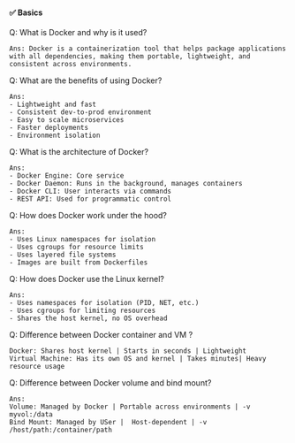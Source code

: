 #### ✅ Basics
Q: What is Docker and why is it used?
```
Ans: Docker is a containerization tool that helps package applications with all dependencies, making them portable, lightweight, and consistent across environments.
```
Q: What are the benefits of using Docker?
```
Ans:
- Lightweight and fast
- Consistent dev-to-prod environment
- Easy to scale microservices
- Faster deployments
- Environment isolation
```
Q: What is the architecture of Docker?
```
Ans:
- Docker Engine: Core service
- Docker Daemon: Runs in the background, manages containers
- Docker CLI: User interacts via commands
- REST API: Used for programmatic control
```
Q: How does Docker work under the hood?
```
Ans:
- Uses Linux namespaces for isolation
- Uses cgroups for resource limits
- Uses layered file systems
- Images are built from Dockerfiles
```
Q: How does Docker use the Linux kernel?
```
Ans:
- Uses namespaces for isolation (PID, NET, etc.)
- Uses cgroups for limiting resources
- Shares the host kernel, no OS overhead
```
Q: Difference between Docker container and VM ?
```
Docker:	Shares host kernel | Starts in seconds | Lightweight
Virtual Machine: Has its own OS and kernel | Takes minutes| Heavy resource usage
```
Q: Difference between Docker volume and bind mount?
```
Ans:
Volume:	Managed by Docker | Portable across environments | -v myvol:/data
Bind Mount: Managed by USer |  Host-dependent | -v /host/path:/container/path
```
